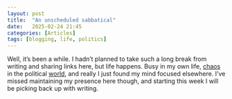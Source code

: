 ```yaml
---
layout: post
title:  "An unscheduled sabbatical"
date:   2025-02-24 21:45
categories: [Articles]
tags: [blogging, life, politics]
---
```


Well, it’s been a while. I hadn’t planned to take such a long break from writing and sharing links here, but life happens. Busy in my own life, [chaos](https://www.bbc.com/news/live/czxrnw5qrprt) in the political [world](https://apnews.com/article/ukraine-russia-trump-war-zelenskyy-putin-7fe8c0c80b4e93e3bc079c621a44e8bb), and really I just found my mind focused elsewhere. I’ve missed maintaining my presence here though, and starting this week I will be picking back up with writing.
